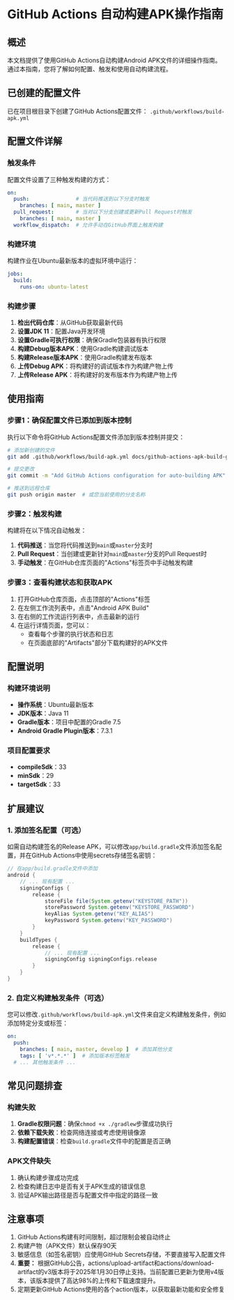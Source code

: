 # GitHub Actions 自动构建APK操作指南

## 概述

本文档提供了使用GitHub Actions自动构建Android APK文件的详细操作指南。通过本指南，您将了解如何配置、触发和使用自动构建流程。

## 已创建的配置文件

已在项目根目录下创建了GitHub Actions配置文件：
`.github/workflows/build-apk.yml`

## 配置文件详解

### 触发条件

配置文件设置了三种触发构建的方式：

```yaml
on:
  push:               # 当代码推送到以下分支时触发
    branches: [ main, master ]
  pull_request:       # 当对以下分支创建或更新Pull Request时触发
    branches: [ main, master ]
  workflow_dispatch:  # 允许手动在GitHub界面上触发构建
```

### 构建环境

构建作业在Ubuntu最新版本的虚拟环境中运行：

```yaml
jobs:
  build:
    runs-on: ubuntu-latest
```

### 构建步骤

1. **检出代码仓库**：从GitHub获取最新代码
2. **设置JDK 11**：配置Java开发环境
3. **设置Gradle可执行权限**：确保Gradle包装器有执行权限
4. **构建Debug版本APK**：使用Gradle构建调试版本
5. **构建Release版本APK**：使用Gradle构建发布版本
6. **上传Debug APK**：将构建好的调试版本作为构建产物上传
7. **上传Release APK**：将构建好的发布版本作为构建产物上传

## 使用指南

### 步骤1：确保配置文件已添加到版本控制

执行以下命令将GitHub Actions配置文件添加到版本控制并提交：

```bash
# 添加新创建的文件
git add .github/workflows/build-apk.yml docs/github-actions-apk-build-guide.md

# 提交更改
git commit -m "Add GitHub Actions configuration for auto-building APK"

# 推送到远程仓库
git push origin master  # 或您当前使用的分支名称
```

### 步骤2：触发构建

构建将在以下情况自动触发：

1. **代码推送**：当您将代码推送到`main`或`master`分支时
2. **Pull Request**：当创建或更新针对`main`或`master`分支的Pull Request时
3. **手动触发**：在GitHub仓库页面的"Actions"标签页中手动触发构建

### 步骤3：查看构建状态和获取APK

1. 打开GitHub仓库页面，点击顶部的"Actions"标签
2. 在左侧工作流列表中，点击"Android APK Build"
3. 在右侧的工作流运行列表中，点击最新的运行
4. 在运行详情页面，您可以：
   - 查看每个步骤的执行状态和日志
   - 在页面底部的"Artifacts"部分下载构建好的APK文件

## 配置说明

### 构建环境说明

- **操作系统**：Ubuntu最新版本
- **JDK版本**：Java 11
- **Gradle版本**：项目中配置的Gradle 7.5
- **Android Gradle Plugin版本**：7.3.1

### 项目配置要求

- **compileSdk**：33
- **minSdk**：29
- **targetSdk**：33

## 扩展建议

### 1. 添加签名配置（可选）

如需自动构建签名的Release APK，可以修改`app/build.gradle`文件添加签名配置，并在GitHub Actions中使用secrets存储签名密钥：

```gradle
// 在app/build.gradle文件中添加
android {
    // ... 现有配置 ...
    signingConfigs {
        release {
            storeFile file(System.getenv("KEYSTORE_PATH"))
            storePassword System.getenv("KEYSTORE_PASSWORD")
            keyAlias System.getenv("KEY_ALIAS")
            keyPassword System.getenv("KEY_PASSWORD")
        }
    }
    buildTypes {
        release {
            // ... 现有配置 ...
            signingConfig signingConfigs.release
        }
    }
}
```

### 2. 自定义构建触发条件（可选）

您可以修改`.github/workflows/build-apk.yml`文件来自定义构建触发条件，例如添加特定分支或标签：

```yaml
on:
  push:
    branches: [ main, master, develop ]  # 添加其他分支
    tags: [ 'v*.*.*' ]  # 添加版本标签触发
  # ... 其他触发条件 ...
```

## 常见问题排查

### 构建失败

1. **Gradle权限问题**：确保`chmod +x ./gradlew`步骤成功执行
2. **依赖下载失败**：检查网络连接或考虑使用镜像源
3. **构建配置错误**：检查`build.gradle`文件中的配置是否正确

### APK文件缺失

1. 确认构建步骤成功完成
2. 检查构建日志中是否有关于APK生成的错误信息
3. 验证APK输出路径是否与配置文件中指定的路径一致

## 注意事项

1. GitHub Actions构建有时间限制，超过限制会被自动终止
2. 构建产物（APK文件）默认保存90天
3. 敏感信息（如签名密钥）应使用GitHub Secrets存储，不要直接写入配置文件
4. **重要：** 根据GitHub公告，actions/upload-artifact和actions/download-artifact的v3版本将于2025年1月30日停止支持。当前配置已更新为使用v4版本，该版本提供了高达98%的上传和下载速度提升。
5. 定期更新GitHub Actions使用的各个action版本，以获取最新功能和安全修复